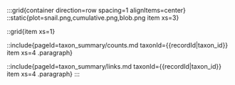 <!--
Content to display in a panel on each taxon record page.
-->

:::grid{container direction=row spacing=1 alignItems=center}
::static{plot=snail.png,cumulative.png,blob.png item xs=3}

::grid{item xs=1}

::include{pageId=taxon_summary/counts.md taxonId={{recordId|taxon_id}} item xs=4 .paragraph}

::include{pageId=taxon_summary/links.md taxonId={{recordId|taxon_id}} item xs=4 .paragraph}
:::